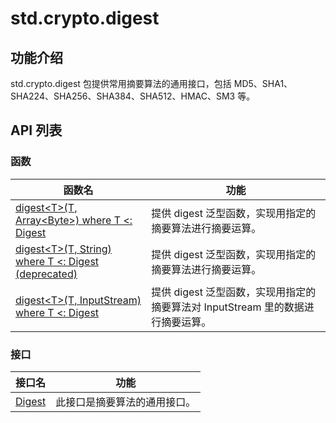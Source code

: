 
# std.crypto.digest

## 功能介绍

std.crypto.digest 包提供常用摘要算法的通用接口，包括 MD5、SHA1、SHA224、SHA256、SHA384、SHA512、HMAC、SM3 等。

## API 列表

### 函数

函数名| 功能  
---|---  
[digest\<T\>\(T, Array\<Byte\>\) where T \<: Digest](https://docs.cangjie-lang.cn/docs/1.0.1/libs/std/crypto/digest/digest_package_api/digest_package_funcs.html#func-digesttt-arraybyte-where-t--digest)| 提供 digest 泛型函数，实现用指定的摘要算法进行摘要运算。  
[digest\<T\>\(T, String\) where T \<: Digest \(deprecated\)](https://docs.cangjie-lang.cn/docs/1.0.1/libs/std/crypto/digest/digest_package_api/digest_package_funcs.html#func-digesttt-string-where-t--digest)| 提供 digest 泛型函数，实现用指定的摘要算法进行摘要运算。  
[digest\<T\>\(T, InputStream\) where T \<: Digest](https://docs.cangjie-lang.cn/docs/1.0.1/libs/std/crypto/digest/digest_package_api/digest_package_funcs.html#func-digesttt-inputstream-where-t--digest)| 提供 digest 泛型函数，实现用指定的摘要算法对 InputStream 里的数据进行摘要运算。  
  
### 接口

接口名| 功能  
---|---  
[Digest](https://docs.cangjie-lang.cn/docs/1.0.1/libs/std/crypto/digest/digest_package_api/digest_package_interfaces.html#interface-digest)| 此接口是摘要算法的通用接口。
